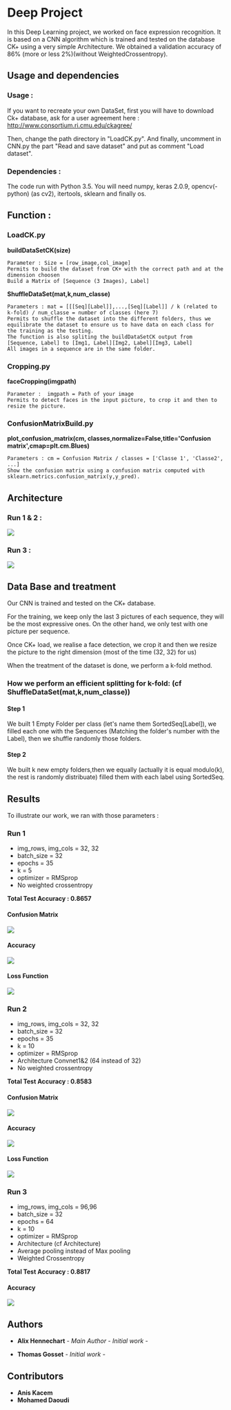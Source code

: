 # Deep Project

In this Deep Learning project, we worked on face expression recognition. 
It is based on a CNN algorithm which is trained and tested on the database CK+ using a very simple Architecture. We obtained a validation accuracy of 86% (more or less 2%)(without WeightedCrossentropy).


## Usage and dependencies 

### Usage : 

If you want to recreate your own DataSet, first you will have to download Ck+ database, ask for a user agreement here : http://www.consortium.ri.cmu.edu/ckagree/

Then, change the path directory in "LoadCK.py". 
And finally, uncomment in CNN.py the part "Read and save dataset" and put as comment "Load dataset".

### Dependencies :

The code run with Python 3.5.
You will need numpy, keras 2.0.9, opencv(-python) (as cv2), itertools, sklearn and finally os. 


## Function : 

### LoadCK.py

**buildDataSetCK(size)**

```
Parameter : Size = [row_image,col_image]
Permits to build the dataset from CK+ with the correct path and at the dimension choosen
Build a Matrix of [Sequence (3 Images), Label] 
```

**ShuffleDataSet(mat,k,num_classe)**

```
Parameters : mat = [[[Seq][Label]],...,[Seq][Label]] / k (related to k-fold) / num_classe = number of classes (here 7)
Permits to shuffle the dataset into the different folders, thus we equilibrate the dataset to ensure us to have data on each class for the training as the testing.
The function is also spliting the buildDataSetCK output from [Sequence, Label] to [Img1, Label][Img2, Label][Img3, Label]
All images in a sequence are in the same folder.
```

### Cropping.py

**faceCropping(imgpath)**

```
Parameter :  imgpath = Path of your image
Permits to detect faces in the input picture, to crop it and then to resize the picture.
```

### ConfusionMatrixBuild.py

**plot_confusion_matrix(cm, classes,normalize=False,title='Confusion matrix',cmap=plt.cm.Blues)**

```
Parameters : cm = Confusion Matrix / classes = ['Classe 1', 'Classe2', ...]
Show the confusion matrix using a confusion matrix computed with sklearn.metrics.confusion_matrix(y,y_pred).
```


## Architecture 


### Run 1 & 2 :

![](img/ArchitectureLayout.jpg)

### Run 3 :

![](img/ArchitectureLayoutRun3.jpg)


## Data Base and treatment

Our CNN is trained and tested on the CK+ database. 

For the training, we keep only the last 3 pictures of each sequence,  they will be the most expressive ones. 
On the other hand, we only test with one picture per sequence.

Once CK+ load, we realise a face detection, we crop it and then we resize the picture to the right dimension (most of the time (32, 32) for us)

When the treatment of the dataset is done, we perform a k-fold method.

### How we perform an efficient splitting for k-fold: (cf ShuffleDataSet(mat,k,num_classe))

#### Step 1

We built 1 Empty Folder per class (let's name them SortedSeq[Label]), we filled each one with the Sequences (Matching the folder's number with the Label), then we shuffle randomly those folders.

#### Step 2

We built k new empty folders,then we equally (actually it is equal modulo(k), the rest is randomly distribuate) filled them with each label using SortedSeq.

## Results

To illustrate our work, we ran with those parameters : 


### Run 1 
- img_rows, img_cols = 32, 32
- batch_size = 32
- epochs = 35
- k = 5
- optimizer = RMSprop
- No weighted crossentropy

**Total Test Accuracy : 0.8657**

#### Confusion Matrix

![](img/confusionMatrix.png)

#### Accuracy

![](img/modelAccuracy.png)

#### Loss Function

![](img/modelLoss.png)


### Run 2
- img_rows, img_cols = 32, 32
- batch_size = 32
- epochs = 35
- k = 10
- optimizer = RMSprop
- Architecture Convnet1&2 (64 instead of 32)
- No weighted crossentropy

**Total Test Accuracy : 0.8583**

#### Confusion Matrix

![](img/ConfusionMatrixk10.png)

#### Accuracy

![](img/Accuracyk10.png)

#### Loss Function

![](img/Lossk10.png)

### Run 3

- img_rows, img_cols = 96,96
- batch_size = 32 
- epochs = 64
- k = 10
- optimizer = RMSprop
- Architecture (cf Architecture)
- Average pooling instead of Max pooling
- Weighted Crossentropy

**Total Test Accuracy : 0.8817**

#### Accuracy 

![](img/ConfusionMatrix_k=10_dim=96_epoch=64.png)

## Authors

* **Alix Hennechart** - *Main Author* - *Initial work* - 

* **Thomas Gosset** - *Initial work* -


## Contributors

* **Anis Kacem**
* **Mohamed Daoudi**

